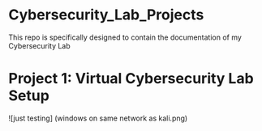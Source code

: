 # Cybersecurity_Lab_Projects
This repo is specifically designed to contain the documentation of my Cybersecurity Lab 


# Project 1: Virtual Cybersecurity Lab Setup 

![just testing] (windows on same network as kali.png) 

